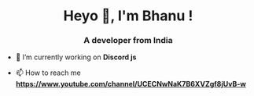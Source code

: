 <h1 align="center">Heyo 👋, I'm Bhanu !</h1>
<h3 align="center">A developer from India</h3>

- 🔭 I’m currently working on **Discord js**

- 📫 How to reach me **https://www.youtube.com/channel/UCECNwNaK7B6XVZgf8jUvB-w**
